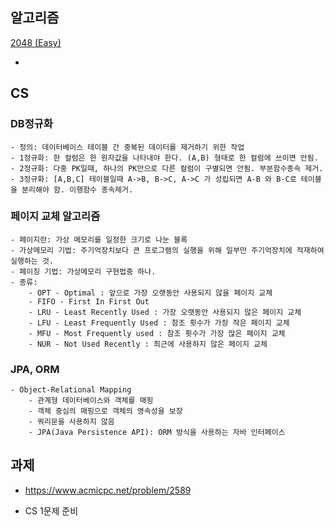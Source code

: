 ## 알고리즘

[2048 (Easy)](https://www.acmicpc.net/problem/12100)

- 

## CS

### DB정규화
    - 정의: 데이터베이스 테이블 간 중복된 데이터를 제거하기 위한 작업
    - 1정규화: 한 컬럼은 한 원자값을 나타내야 한다. (A,B) 형태로 한 컬럼에 쓰이면 안됨.
    - 2정규화: 다중 PK일때, 하나의 PK만으로 다른 컬럼이 구별되면 안됨. 부분함수종속 제거.
    - 3정규화: [A,B,C] 테이블일때 A->B, B->C, A->C 가 성립되면 A-B 와 B-C로 테이블을 분리해야 함. 이행함수 종속제거.

### 페이지 교체 알고리즘
    - 페이지란: 가상 메모리를 일정한 크기로 나눈 블록
    - 가상메모리 기법: 주기억장치보다 큰 프로그램의 실행을 위해 일부만 주기억장치에 적재하여 실행하는 것.
    - 페이징 기법: 가상메모리 구현법중 하나. 
    - 종류:
        - OPT - Optimal : 앞으로 가장 오랫동안 사용되지 않을 페이지 교체
        - FIFO - First In First Out
        - LRU - Least Recently Used : 가장 오랫동안 사용되지 않은 페이지 교체
        - LFU - Least Frequently Used : 참조 횟수가 가장 작은 페이지 교체
        - MFU - Most Frequently used : 참조 횟수가 가장 많은 페이지 교체
        - NUR - Not Used Recently : 최근에 사용하지 않은 페이지 교체

### JPA, ORM
    - Object-Relational Mapping
        - 관계형 데이터베이스와 객체를 매핑
        - 객체 중심의 매핑으로 객체의 영속성을 보장
        - 쿼리문을 사용하지 않음
        - JPA(Java Persistence API): ORM 방식을 사용하는 자바 인터페이스

## 과제

- https://www.acmicpc.net/problem/2589

- CS 1문제 준비
